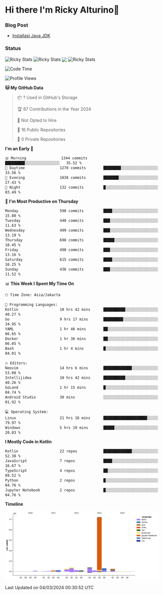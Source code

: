 # Hi there I'm Ricky Alturino👋

### Blog Post

<!-- BLOG-POST-LIST:START -->

- [Installasi Java JDK](https://onirutla.medium.com/installasi-java-jdk-ec701beeb5cb?source=rss-d9d81c918cc9------2)
<!-- BLOG-POST-LIST:END -->

### Status

<img align="center" alt="Ricky Stats" src="https://github-readme-stats.vercel.app/api?username=Alturino&theme=dark&show_icons=true&hide_border=false" />
<img align="center" alt="Ricky Stats" src="https://github-readme-stats.vercel.app/api/top-langs/?username=Alturino&theme=dark&show_icons=true&layout=compact"/>
<img align="center" width="640px" src="https://github-readme-stats.vercel.app/api/wakatime?username=Alturino&layout=compact&hide_border=true&theme=dark">
<img align="center" alt="Ricky Stats" src="https://leetcard.jacoblin.cool/onirutla?border=0&radius=20&ext=activity"/>

<!--START_SECTION:waka-->
![Code Time](http://img.shields.io/badge/Code%20Time-60%20hrs%2013%20mins-blue)

![Profile Views](http://img.shields.io/badge/Profile%20Views-0-blue)

**🐱 My GitHub Data** 

> 📦 ? Used in GitHub's Storage 
 > 
> 🏆 87 Contributions in the Year 2024
 > 
> 🚫 Not Opted to Hire
 > 
> 📜 16 Public Repositories 
 > 
> 🔑 0 Private Repositories 
 > 
**I'm an Early 🐤** 

```text
🌞 Morning                1344 commits        █████████░░░░░░░░░░░░░░░░   35.52 % 
🌆 Daytime                1270 commits        ████████░░░░░░░░░░░░░░░░░   33.56 % 
🌃 Evening                1038 commits        ███████░░░░░░░░░░░░░░░░░░   27.43 % 
🌙 Night                  132 commits         █░░░░░░░░░░░░░░░░░░░░░░░░   03.49 % 
```
📅 **I'm Most Productive on Thursday** 

```text
Monday                   598 commits         ████░░░░░░░░░░░░░░░░░░░░░   15.80 % 
Tuesday                  440 commits         ███░░░░░░░░░░░░░░░░░░░░░░   11.63 % 
Wednesday                499 commits         ███░░░░░░░░░░░░░░░░░░░░░░   13.19 % 
Thursday                 698 commits         █████░░░░░░░░░░░░░░░░░░░░   18.45 % 
Friday                   498 commits         ███░░░░░░░░░░░░░░░░░░░░░░   13.16 % 
Saturday                 615 commits         ████░░░░░░░░░░░░░░░░░░░░░   16.25 % 
Sunday                   436 commits         ███░░░░░░░░░░░░░░░░░░░░░░   11.52 % 
```


📊 **This Week I Spent My Time On** 

```text
🕑︎ Time Zone: Asia/Jakarta

💬 Programming Languages: 
Kotlin                   10 hrs 42 mins      ██████████░░░░░░░░░░░░░░░   40.27 % 
Go                       9 hrs 17 mins       █████████░░░░░░░░░░░░░░░░   34.95 % 
YAML                     1 hr 46 mins        ██░░░░░░░░░░░░░░░░░░░░░░░   06.65 % 
Docker                   1 hr 36 mins        ██░░░░░░░░░░░░░░░░░░░░░░░   06.05 % 
Bash                     1 hr 4 mins         █░░░░░░░░░░░░░░░░░░░░░░░░   04.01 % 

🔥 Editors: 
Neovim                   14 hrs 6 mins       █████████████░░░░░░░░░░░░   53.08 % 
Intellijidea             10 hrs 42 mins      ██████████░░░░░░░░░░░░░░░   40.26 % 
GoLand                   1 hr 15 mins        █░░░░░░░░░░░░░░░░░░░░░░░░   04.74 % 
Android Studio           30 mins             ░░░░░░░░░░░░░░░░░░░░░░░░░   01.92 % 

💻 Operating System: 
Linux                    21 hrs 16 mins      ████████████████████░░░░░   79.97 % 
Windows                  5 hrs 19 mins       █████░░░░░░░░░░░░░░░░░░░░   20.03 % 
```

**I Mostly Code in Kotlin** 

```text
Kotlin                   22 repos            █████████████░░░░░░░░░░░░   52.38 % 
JavaScript               7 repos             ████░░░░░░░░░░░░░░░░░░░░░   16.67 % 
TypeScript               4 repos             ██░░░░░░░░░░░░░░░░░░░░░░░   09.52 % 
Python                   2 repos             █░░░░░░░░░░░░░░░░░░░░░░░░   04.76 % 
Jupyter Notebook         2 repos             █░░░░░░░░░░░░░░░░░░░░░░░░   04.76 % 
```



**Timeline**

![Lines of Code chart](https://raw.githubusercontent.com/Alturino/Alturino/main/assets/bar_graph.png)


 Last Updated on 04/03/2024 00:30:52 UTC
<!--END_SECTION:waka-->

